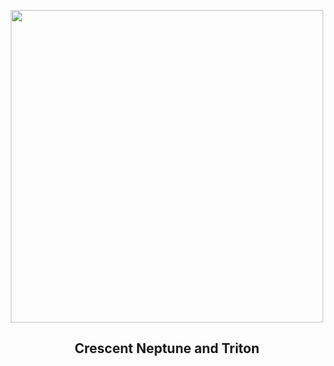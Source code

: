 
<p align="center"><img src="https://apod.nasa.gov/apod/image/2305/neptunetriton_voyager_960.jpg" width="500" height="500"></p>
<h2 align="center"> Crescent Neptune and Triton </h2>
